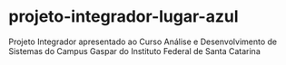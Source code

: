 # projeto-integrador-lugar-azul

Projeto Integrador apresentado ao Curso Análise e Desenvolvimento de Sistemas do Campus Gaspar do Instituto Federal de Santa Catarina
